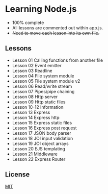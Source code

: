 # Learning Node.js
- 100% complete
- All lessons are commented out within app.js.
- ~~Need to move each lesson into its own file.~~

## Lessons
- Lesson 01 Calling functions from another file
- Lesson 02 Event emitter
- Lesson 03 Readline
- Lesson 04 File system module
- Lesson 05 File system module v2
- Lesson 06 Read/write stream
- Lesson 07 Pipes/pipe chaining
- Lesson 08 Http server
- Lesson 09 Http static files
- Lesson 10-12 Information
- Lesson 13 Express
- Lesson 14 Express http
- Lesson 15 Express static files
- Lesson 16 Express post request
- Lesson 17 JSON body parser
- Lesson 18 JOI input validation
- Lesson 19 JOI object arrays
- Lesson 20 EJS templating
- Lesson 21 Middleware
- Lesson 22 Express Router

## License
[MIT](https://choosealicense.com/licenses/mit/)